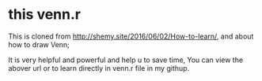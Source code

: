 # this venn.r

This is cloned from http://shemy.site/2016/06/02/How-to-learn/, and about how to draw Venn;

It is very helpful and powerful and help u to save time, You can view the abover url or to learn directly in venn.r file in my githup.
